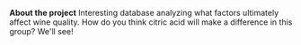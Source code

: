 **About the project**
Interesting database analyzing what factors ultimately affect wine quality. How do you think citric acid will make a difference in this group? We'll see!
